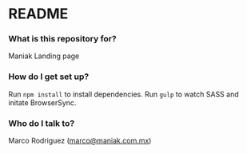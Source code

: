 # README #

### What is this repository for? ###

Maniak Landing page


### How do I get set up? ###

Run `npm install` to install dependencies.
Run `gulp` to watch SASS and initate BrowserSync.


### Who do I talk to? ###

Marco Rodriguez (marco@maniak.com.mx)
